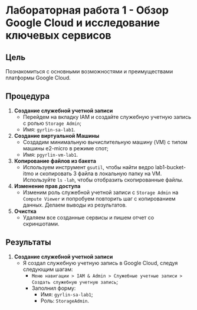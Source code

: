 # Лабораторная работа 1 - Обзор Google Cloud и исследование ключевых сервисов
## Цель
Познакомиться с основными возможностями и преимуществами платформы Google Cloud.
## Процедура
1. **Создание служебной учетной записи**
    * Перейдем на вкладку IAM и создайте служебную учетную запись с ролью `Storage Admin`;
    * Имя: `gyrlin-sa-lab1`.
2. **Создание виртуальной Машины**
    * Создадим минимальную вычислительную машину (VM) с типом машины e2-micro в режиме спот;
    * Имя: `pgyrlin-vm-lab1`.
3. **Копирование файлов из бакета**
    * Используем инструмент `gsutil`, чтобы найти ведро lab1-bucket-itmo и скопировать 3 файла в локальную папку на VM. Используйте `ls` `-lah`, чтобы отобразить скопированные файлы.
4. **Изменение прав доступа**
    * Изменим роль служебной учетной записи с `Storage Admin` на `Compute Viewer` и попробуем повторить шаг с копированием данных. Делаем выводы из результатов.
5. **Очистка**
    * Удаляем все созданные сервисы и пишем отчет со скриншотами.
## Результаты
1. **Создание служебной учетной записи**
    * Я создал служебную учетную запись в Google Cloud, следуя следующим шагам:
        * `Меню навигации > IAM & Admin > Служебные учетные записи > Создать служебную учетную запись`;
        * Заполнил форму:
            * Имя: `gyrlin-sa-lab1`;
            * Роль: `StorageAdmin`.


